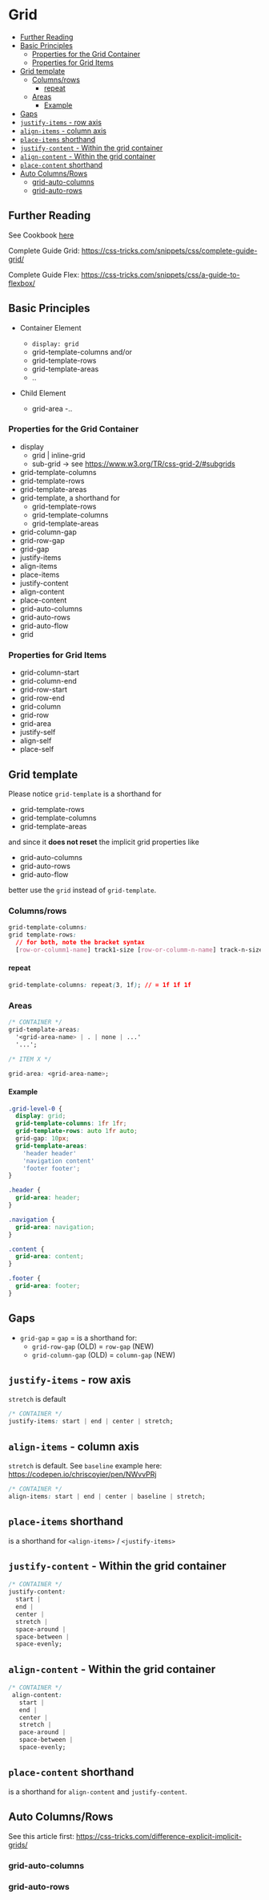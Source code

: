 # Grid

<!-- @import "[TOC]" {cmd="toc" depthFrom=2 depthTo=6 orderedList=false} -->

<!-- code_chunk_output -->

- [Further Reading](#further-reading)
- [Basic Principles](#basic-principles)
  - [Properties for the Grid Container](#properties-for-the-grid-container)
  - [Properties for Grid Items](#properties-for-grid-items)
- [Grid template](#grid-template)
  - [Columns/rows](#columnsrows)
    - [repeat](#repeat)
  - [Areas](#areas)
    - [Example](#example)
- [Gaps](#gaps)
- [`justify-items` - row axis](#justify-items-row-axis)
- [`align-items` - column axis](#align-items-column-axis)
- [`place-items` shorthand](#place-items-shorthand)
- [`justify-content` - Within the grid container](#justify-content-within-the-grid-container)
- [`align-content` - Within the grid container](#align-content-within-the-grid-container)
- [`place-content` shorthand](#place-content-shorthand)
- [Auto Columns/Rows](#auto-columnsrows)
  - [grid-auto-columns](#grid-auto-columns)
  - [grid-auto-rows](#grid-auto-rows)

<!-- /code_chunk_output -->

## Further Reading

See Cookbook [here](./Cookbook/ReadMe.md)

Complete Guide Grid:
<https://css-tricks.com/snippets/css/complete-guide-grid/>

Complete Guide Flex:
<https://css-tricks.com/snippets/css/a-guide-to-flexbox/>

## Basic Principles

- Container Element

  - `display: grid`
  - grid-template-columns and/or
  - grid-template-rows
  - grid-template-areas
  - ..

- Child Element
  - grid-area -..

### Properties for the Grid Container

- display
  - grid | inline-grid
  - sub-grid -> see <https://www.w3.org/TR/css-grid-2/#subgrids>
- grid-template-columns
- grid-template-rows
- grid-template-areas
- grid-template, a shorthand for
  - grid-template-rows
  - grid-template-columns
  - grid-template-areas
- grid-column-gap
- grid-row-gap
- grid-gap
- justify-items
- align-items
- place-items
- justify-content
- align-content
- place-content
- grid-auto-columns
- grid-auto-rows
- grid-auto-flow
- grid

### Properties for Grid Items

- grid-column-start
- grid-column-end
- grid-row-start
- grid-row-end
- grid-column
- grid-row
- grid-area
- justify-self
- align-self
- place-self

## Grid template

Please notice `grid-template` is a shorthand for

- grid-template-rows
- grid-template-columns
- grid-template-areas

and since it **does not reset** the implicit grid properties like

- grid-auto-columns
- grid-auto-rows
- grid-auto-flow

better use the `grid` instead of `grid-template`.

### Columns/rows

```css
grid-template-columns:
grid template-rows:
  // for both, note the bracket syntax
  [row-or-columm1-name] track1-size [row-or-columm-n-name] track-n-size
```

#### repeat

```css
grid-template-columns: repeat(3, 1f); // = 1f 1f 1f
```

### Areas

```css
/* CONTAINER */
grid-template-areas:
  '<grid-area-name> | . | none | ...'
  '...';

/* ITEM X */

grid-area: <grid-area-name>;
```

#### Example

```css
.grid-level-0 {
  display: grid;
  grid-template-columns: 1fr 1fr;
  grid-template-rows: auto 1fr auto;
  grid-gap: 10px;
  grid-template-areas:
    'header header'
    'navigation content'
    'footer footer';
}

.header {
  grid-area: header;
}

.navigation {
  grid-area: navigation;
}

.content {
  grid-area: content;
}

.footer {
  grid-area: footer;
}
```

## Gaps

- `grid-gap` = `gap` = is a shorthand for:
  - `grid-row-gap` (OLD) = `row-gap` (NEW)
  - `grid-column-gap` (OLD) = `column-gap` (NEW)

## `justify-items` - row axis

`stretch` is default

```css
/* CONTAINER */
justify-items: start | end | center | stretch;
```

## `align-items` - column axis

`stretch` is default. See `baseline` example here:
<https://codepen.io/chriscoyier/pen/NWvvPRj>

```css
/* CONTAINER */
align-items: start | end | center | baseline | stretch;
```

## `place-items` shorthand

is a shorthand for `<align-items>` / `<justify-items>`

## `justify-content` - Within the grid container

<!-- prettier-ignore-start -->
```css
/* CONTAINER */
justify-content:
  start |
  end |
  center |
  stretch |
  space-around |
  space-between |
  space-evenly;
```
<!-- prettier-ignore-end -->

## `align-content` - Within the grid container

<!-- prettier-ignore-start -->
```css
/* CONTAINER */
 align-content:
   start |
   end |
   center |
   stretch |
   pace-around |
   space-between |
   space-evenly;
```
<!-- prettier-ignore-end -->

## `place-content` shorthand

is a shorthand for `align-content` and `justify-content`.

## Auto Columns/Rows

See this article first:
<https://css-tricks.com/difference-explicit-implicit-grids/>

### grid-auto-columns

### grid-auto-rows
